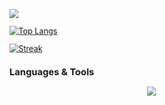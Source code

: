 <p>
    <a href="https://github.com/DenverCoder1/readme-typing-svg">
        <img src="https://readme-typing-svg.herokuapp.com?&font=IBM+Plex+Sans&color=3a86ff&size=24&lines=👋👋+Hello+world!+I'm+Harry!;I'm+learning+Spring+Boot!;Welcome+to+my+profile!!!!" />
    </a>
</p>

[![Top Langs](https://github-readme-stats.vercel.app/api/top-langs/?username=harrydev3008&langs_count=6&hide=Shell,Roff,BatchFile,Dockerfile,CMake,C,HTML,Css,C%2B%2B,C%23,Pug&theme=dracula)](https://github.com/anuraghazra/github-readme-stats)

[![Streak](https://streak-stats.demolab.com?user=harrydev3008&theme=dark)](https://git.io/streak-stats)

### Languages & Tools

<p align="center">
  <a href="https://skillicons.dev">
    <img src="https://skillicons.dev/icons?i=java,kotlin,flutter,js,nodejs" />
  </a>
</p>
